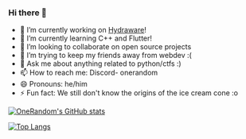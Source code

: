 ### Hi there 👋

- 🔭 I’m currently working on [Hydraware](https://github.com/nots1dd/hydraware)!
- 🌱 I’m currently learning C++ and Flutter!
- 👯 I’m looking to collaborate on open source projects
- 🤔 I’m trying to keep my friends away from webdev :(
- 💬 Ask me about anything related to python/ctfs :)
- 📫 How to reach me: Discord- onerandom
- 😄 Pronouns: he/him
- ⚡ Fun fact: We still don't know the origins of the ice cream cone :o

[![OneRandom's GitHub stats](https://github-readme-stats.vercel.app/api?username=onerandom1509&show_icons=true&theme=tokyonight)](https://github.com/anuraghazra/github-readme-stats)

[![Top Langs](https://github-readme-stats.vercel.app/api/top-langs/?username=onerandom1509&show_icons=true&theme=tokyonight)](https://github.com/anuraghazra/github-readme-stats)
